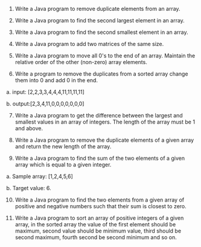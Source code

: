 1. Write a Java program to remove duplicate elements from an array.

2. Write a Java program to find the second largest element in an array.

3. Write a Java program to find the second smallest element in an array.

4. Write a Java program to add two matrices of the same size.

5. Write a Java program to move all 0's to the end of an array. Maintain the relative order of the other (non-zero) array elements.

6. Write a program to remove the duplicates from a sorted array change them into 0 and add 0 in the end.

a. input: [2,2,3,3,4,4,4,11,11,11,11]

b. output:[2,3,4,11,0,0,0,0,0,0,0]

7. Write a Java program to get the difference between the largest and smallest values in an array of integers. The length of the array must be 1 and above.

8. Write a Java program to remove the duplicate elements of a given array and return the new length of the array.

9. Write a Java program to find the sum of the two elements of a given array which is equal to a given integer.

a. Sample array: [1,2,4,5,6]

b. Target value: 6.

10. Write a Java program to find the two elements from a given array of positive and negative numbers such that their sum is closest to zero.

11. Write a Java program to sort an array of positive integers of a given array, in the sorted array the value of the first element should be maximum, second value should be minimum value, third should be second maximum, fourth second be second minimum and so on.
